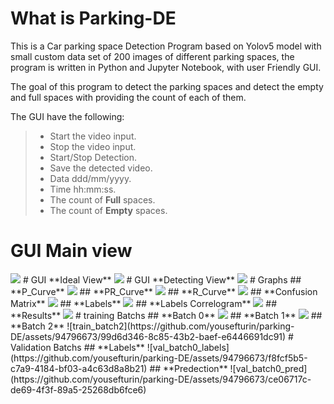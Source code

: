 # What is  **Parking-DE**
This is a Car parking space Detection Program based on Yolov5 model with small custom data set of 200 images of different parking spaces, the program is written in Python and Jupyter Notebook, with user Friendly GUI.

 The goal of this program to detect the parking spaces and detect the empty and full spaces with providing the count of each of them.


 The GUI have the following:
> 
>- Start the video input.
>- Stop the video input.
>- Start/Stop Detection.
>- Save the detected video.
>- Data ddd/mm/yyyy.
>- Time hh:mm:ss.
>- The count of **Full** spaces.
>- The count of **Empty** spaces.

# GUI **Main view** 
<img src="https://github.com/yousefturin/parking-DE/assets/94796673/c71ad639-ea8f-4c60-b746-7faaee3d0118">
# GUI **Ideal View** 
<img src="https://github.com/yousefturin/parking-DE/assets/94796673/ddb8b0bd-da3e-4441-9621-9ade75da009b">
# GUI **Detecting View**
<img src="https://github.com/yousefturin/parking-DE/assets/94796673/bc4bc1f9-b5a3-4993-aa0d-06e388947f95">
# Graphs 
## **P_Curve**
<img src="https://github.com/yousefturin/parking-DE/assets/94796673/df0767d2-46bf-4feb-be6d-34a3c5d82a0c">
## **PR_Curve**
<img src="https://github.com/yousefturin/parking-DE/assets/94796673/1706db54-7ff3-43fd-98a7-e1564f6852dc">
## **R_Curve**
<img src="https://github.com/yousefturin/parking-DE/assets/94796673/4154bcce-b1d0-4335-a861-45c9f50a697f">
## **Confusion Matrix**
<img src="https://github.com/yousefturin/parking-DE/assets/94796673/30b5dfa6-9c5d-4dd5-a31e-17b75a560e01">
## **Labels**
<img src="https://github.com/yousefturin/parking-DE/assets/94796673/6df67679-6c81-4d4b-851c-ed0ac43682d8">
## **Labels Correlogram**
<img src="https://github.com/yousefturin/parking-DE/assets/94796673/0aca63bd-2edf-4ded-a75a-6358c21c8206">
## **Results**
<img src="https://github.com/yousefturin/parking-DE/assets/94796673/7488f104-1d45-487a-bae3-c11c9d5eb4f7">
# training Batchs
## **Batch 0**
<img src="https://github.com/yousefturin/parking-DE/assets/94796673/7c099b09-c778-40eb-aac9-03732cd8fbd8">
## **Batch 1**
<img src="https://github.com/yousefturin/parking-DE/assets/94796673/b73026f1-9f23-403f-9a7f-58e3d7f3d635">
## **Batch 2**
![train_batch2](https://github.com/yousefturin/parking-DE/assets/94796673/99d6d346-8c85-43b2-baef-e6446691dc91)
# Validation Batchs
## **Labels**
![val_batch0_labels](https://github.com/yousefturin/parking-DE/assets/94796673/f8fcf5b5-c7a9-4184-bf03-a4c63d8a8b21)
## **Predection**
![val_batch0_pred](https://github.com/yousefturin/parking-DE/assets/94796673/ce06717c-de69-4f3f-89a5-25268db6fce6)
